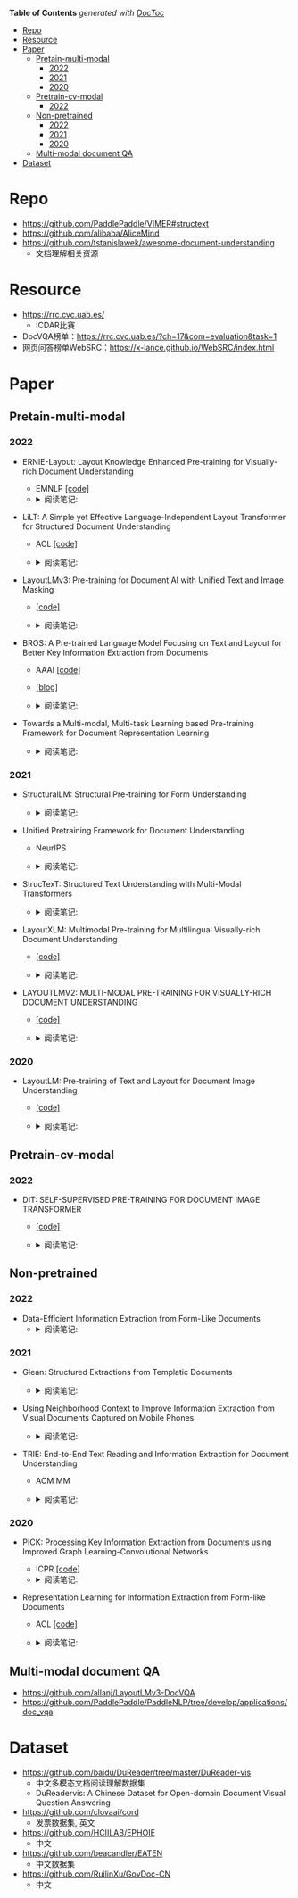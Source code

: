 <!-- START doctoc generated TOC please keep comment here to allow auto update -->
<!-- DON'T EDIT THIS SECTION, INSTEAD RE-RUN doctoc TO UPDATE -->
**Table of Contents**  *generated with [DocToc](https://github.com/thlorenz/doctoc)*

- [Repo](#repo)
- [Resource](#resource)
- [Paper](#paper)
  - [Pretain-multi-modal](#pretain-multi-modal)
    - [2022](#2022)
    - [2021](#2021)
    - [2020](#2020)
  - [Pretrain-cv-modal](#pretrain-cv-modal)
    - [2022](#2022-1)
  - [Non-pretrained](#non-pretrained)
    - [2022](#2022-2)
    - [2021](#2021-1)
    - [2020](#2020-1)
  - [Multi-modal document QA](#multi-modal-document-qa)
- [Dataset](#dataset)

<!-- END doctoc generated TOC please keep comment here to allow auto update -->



# Repo

- https://github.com/PaddlePaddle/VIMER#structext
- https://github.com/alibaba/AliceMind
- https://github.com/tstanislawek/awesome-document-understanding
  - 文档理解相关资源

# Resource

- https://rrc.cvc.uab.es/
  - ICDAR比赛
- DocVQA榜单：https://rrc.cvc.uab.es/?ch=17&com=evaluation&task=1 
- 网页问答榜单WebSRC：https://x-lance.github.io/WebSRC/index.html


# Paper  
## Pretain-multi-modal  
### 2022  
- ERNIE-Layout: Layout Knowledge Enhanced Pre-training for Visually-rich Document Understanding  
  - EMNLP  [[code]](https://github.com/PaddlePaddle/PaddleNLP/tree/develop/model_zoo/ernie-layout)
  - <details>
    <summary>阅读笔记: </summary>
    1. 提出了文档阅读顺序的预训练任务，具体是把attention看作token之间是否相邻，GT是一个01矩阵  <br>
    2. 提出了被替换区域预测的预训练任务，具体是选择部分patch块用其他图像的patch块替换，使用cls来判断哪些patch被替换  <br>
    3. 使用了空间感知的解耦注意力  <br>
    <img src="../assets\ernie-layout.png" align="middle" />
    </details>

- LiLT: A Simple yet Effective Language-Independent Layout Transformer for Structured Document Understanding
  - ACL  [[code]](https://github.com/jpWang/LiLT)
  - <details>
    <summary>阅读笔记: </summary>
    1. 提出一种语言独立的layout transformer结构，未引入图像特征  <br>
    2. 预训练：使用text流和layout流的双流网络结构，双流之间使用BIACM来进行信息的交互  <br>
    3. 预训练的方式：MLM，通过对bbox进行mask，来预测其所在区域；判断token-box是否对齐等三个任务  <br>
    
    </details> 

- LayoutLMv3: Pre-training for Document AI with Unified Text and Image Masking
  -   [[code]](https://aka.ms/layoutlmv3)
  - <details>
    <summary>阅读笔记: </summary>
    1. 相比layoutlmv1、v2基于token，v3是基于segment的多模态预训练语言模型  <br>
    2. 预训练任务：MLM，MIM（预测patch的label），alignment（预测segment对应的patch是否被mask）  <br>
    3. 1D、2D绝对位置编码，self-attention中加入1D和2D的相对位置编码信息（同layoutlmv2）  <br>
    4. patch直接flatten后线性输入，未使用CNN或者faster-RCNN进行特征提取
    
    </details>

- BROS: A Pre-trained Language Model Focusing on Text and Layout for Better Key Information Extraction from Documents
  - AAAI  [[code]](https://github.com/clovaai/bros)
  - [[blog]](https://mp.weixin.qq.com/s/plZJUjB590VnmjHJcgvm9g)
  - <details>
    <summary>阅读笔记: </summary>
    1. 多模态预训练语言模型：tokens，layout，没有visual feature  <br>
    2. 预训练任务：masked token prediction，Area-masked Language Model：随机选择某一个候选框，然后以该候选框为中心按照某一个分布随机抽样扩大候选框，然后对新候选框的进行mask，使模型进行预测，使得模型依赖更长的上下文进行预测  <br>
    3. 表现结果上，超过其他未加入visual feature的文档多模态预训练语言模型 <br>
    4. 但是仍然低于加入图像特征的模型
    
    </details>

- Towards a Multi-modal, Multi-task Learning based Pre-training Framework for Document Representation Learning
  - <details>
    <summary>阅读笔记: </summary>
    1. 多模态预训练文档理解模型，longformer  <br>
    2. 预训练的输入特征：text，text position，layout， token image，images，image position  <br>
    3. token image，images使用同一个resnet + FPN网络生成  <br>
    4. 预训练任务：masked token预测，文档分类，使用一个特殊token得到输出与LDA得到的主题分布j计算softCE；对images顺序打乱，其他不改变，模型判断image和其他特征是否对应 <br>
    5. 应用：特别是文档检索
    
    </details>

### 2021
- StructuralLM: Structural Pre-training for Form Understanding
  - <details>
    <summary>阅读笔记: </summary>
    1. 基于cell-level的多模态预训练语言模型,使用token+layout等特征  <br>
    2. 预训练任务：常见的MLM任务；将一个cell的2D的位置信息全换成0，预测所在的patch块的位置（一种分类任务）  <br>
    3. patch块的位置：把image划分成等分的N个区域，每个cell所在的区域就是2中提到的patch块的位置  <br>
    
    </details>

- Unified Pretraining Framework for Document Understanding
  - NeurIPS  
  - <details>
    <summary>阅读笔记: </summary>
    1. region sacle的多模态预训练语言模型  <br>
    2. 使用层次文档embedding方法，以sentence为mask基础  <br>
    3. 使用cnn-based模型进行图像特征的提取，每个sentence的visual feature使用POIAlign进行特征提取，并使用量化模块对visual feature进行离散化，方便学习  <br>
    4. 使用门控多模态cross注意力方式，得到的text feature和visual feature，concat之后经过FNN之后计算权重  <br>
    5. 预训练任务：mask sentence model，图像对比学习：pos使用visual feature和量化模块输出visual feature，text-visual align
    
    </details>

- StrucTexT: Structured Text Understanding with Multi-Modal Transformers
  - <details>
    <summary>阅读笔记: </summary>
    1. 多模态预训练文档理解模型  <br>
    2. 预训练input：seg of tokens，image of seg， seg ids，token pos， image of seq pos， modal type  <br>
    3. 预训练task:masked token prediction, image of seg所对应的tokens的长度预测，两个image of seg的方位关系预测  <br>
    
    </details>

- LayoutXLM: Multimodal Pre-training for Multilingual Visually-rich Document Understanding
  -   [[code]](https://github.com/microsoft/unilm)
  - <details>
    <summary>阅读笔记: </summary>
    1. 多语言的layoutv2  <br>
    2. 提出7中语言的数据集  <br>
    3. 支持下游的KV抽取  <br>
    
    </details>

- LAYOUTLMV2: MULTI-MODAL PRE-TRAINING FOR VISUALLY-RICH DOCUMENT UNDERSTANDING
  -   [[code]](https://github.com/microsoft/unilm)
  - <details>
    <summary>阅读笔记: </summary>
    1. 三种与训练任务：token掩码，对齐（对图像的部分覆盖，判断是否被覆盖），匹配（判断图像和文字是否匹配）  <br>
    2. 加入相对位置信息，文字和图像都加入位置信息  <br>
    
    </details>

### 2020
- LayoutLM: Pre-training of Text and Layout for Document Image Understanding
  -  [[code]](https://github.com/microsoft/unilm)
  - <details>
    <summary>阅读笔记: </summary>
    1. 类似bert的预训练，加入了字体的2D位置信息，token的图像信息。  <br>
    2. 预训练使用了只对token进行掩码，文档多分类（optional）  <br>
    3. 下游任务：实体抽取，key-value pair抽取，文档分类  <br>
    
    </details>

## Pretrain-cv-modal
### 2022 
- DIT: SELF-SUPERVISED PRE-TRAINING FOR DOCUMENT IMAGE TRANSFORMER
  -   [[code]](https://github.com/microsoft/unilm/tree/master/dit)
  - <details>
    <summary>阅读笔记: </summary>
    1. 首先训练一个d-VAR模型：使用开源的文档数据集，目的是为了对Dit模型中的patch块进行很好的embedding  <br>
    2. 使用DIT模型对masked的patch输出一个embedding  <br>
    3. 计算两个embedding的交叉熵  <br>
    
    </details>

## Non-pretrained  
### 2022    
- Data-Efficient Information Extraction from Form-Like Documents  
  - <details>
    <summary>阅读笔记: </summary>
    1. 提出文档信息抽取的迁移学习方法：比如同语言的source domain训练之后，在target domain上微调，或者不同语言训练数据之后的迁移学习  <br>
    2. 模型pipline：候选实体抽取，候选实体排序，赋值  <br>
    
    </details>

### 2021  
- Glean: Structured Extractions from Templatic Documents
  - <details>
    <summary>阅读笔记: </summary>
    1. paper没有提出新模型去建模doc信息抽取  <br>
    2. 提出一种训练数据管理方法，这种方法是基于候选生成，候选排序，赋值的模型来说的  <br>
    
    </details>

- Using Neighborhood Context to Improve Information Extraction from Visual Documents Captured on Mobile Phones
  - <details>
    <summary>阅读笔记: </summary>
    1. 非预训练的多模态的文档信息抽取  <br>
    2. 对每个target block，融入neighborhood block信息，具体是用另外一个bert把周围的neighbor block进行embedding，
       concat到target block中的每个token  <br>
    
    </details>

- TRIE: End-to-End Text Reading and Information Extraction for Document Understanding
  - ACM MM  
  - <details>
    <summary>阅读笔记: </summary>
    1. 一种end2end的文档信息抽取：文本检测，文本识别，信息抽取  <br>
    2. 通过ROIAlign方法从文本检测和识别模块中获取visual features  <br>
    3. 将文本特征和l文本框即layout信息融合，并通过自注意力进行建模，最后得到text features  <br>
    4. 将text features和visual features融合人得到context features，然后再与text features fuse之后送给LSTM网络，进行信息抽取
    
    </details>

### 2020
- PICK: Processing Key Information Extraction from Documents using Improved Graph Learning-Convolutional Networks
  - ICPR  [[code]](https://github.com/wenwenyu/PICK-pytorch)
  - <details>
    <summary>阅读笔记: </summary>
    1. 对每个文本片段分别进行embedding。使用word2vec作为token的表示，使用transformer进行encoding；使用resnet对文本片段图像进行特征抽取，最后将两种特征相加  <br>
    2. 步骤1中得到的输出，一是直接输入到BiLSTM+CRF网络进行信息抽取，二是接一个polling layer，作为每个node的embedding，node之间关系的embedding基于node直接的距离以及node自身的宽高属性信息来构建  <br>
    <img src="../assets\pick.png" align="middle" />
    </details>

- Representation Learning for Information Extraction from Form-like Documents
  - ACL  [[code]](https://github.com/Praneet9/Representation-Learning-for-Information-Extraction)
  - <details>
    <summary>阅读笔记: </summary>
    1. 使用NLP工具进行候选实体的高召回  <br>
    2. 融入候选的neighbor特征：left，above10%的文本特征，相对候选实体位置的相对位置特征，但是不融入候选实体的文本特征，根据这些特征得到embedding  <br>
    3. 将候选实体类型的embedding和2中embedding进行binary cls  <br>
    4. 未使用多模态信息
    
    </details>

## Multi-modal document QA

- https://github.com/allanj/LayoutLMv3-DocVQA
- https://github.com/PaddlePaddle/PaddleNLP/tree/develop/applications/doc_vqa


# Dataset

- https://github.com/baidu/DuReader/tree/master/DuReader-vis
  - 中文多模态文档阅读理解数据集
  - DuReadervis: A Chinese Dataset for Open-domain Document Visual Question Answering
- https://github.com/clovaai/cord
  - 发票数据集, 英文
- https://github.com/HCIILAB/EPHOIE
  - 中文
- https://github.com/beacandler/EATEN
  - 中文数据集
- https://github.com/RuilinXu/GovDoc-CN
  - 中文
